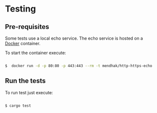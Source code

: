 # Testing

## Pre-requisites

Some tests use a local echo service. The echo service is hosted on a [Docker](https://docker.io) container.

To start the container execute:

```bash

$  docker run -d -p 80:80 -p 443:443 --rm -t mendhak/http-https-echo

```

## Run the tests
To run test just execute:

```bash

$ cargo test

```